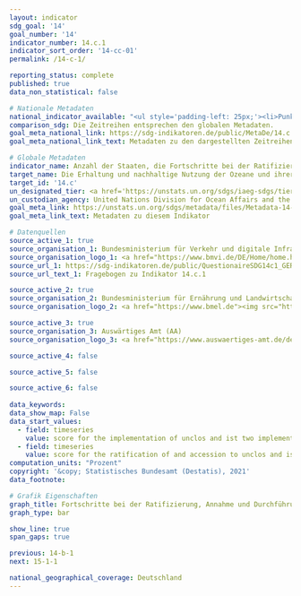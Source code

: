 ```yaml
---
layout: indicator    
sdg_goal: '14'    
goal_number: '14'    
indicator_number: 14.c.1    
indicator_sort_order: '14-cc-01'    
permalink: /14-c-1/    

reporting_status: complete    
published: true    
data_non_statistical: false    

# Nationale Metadaten    
national_indicator_available: "<ul style='padding-left: 25px;'><li>Punktzahl der Umsetzung des Seerechtsübereinkommens der Vereinten Nationen (SRÜ) und seiner zwei Zusatzübereinkommen</li> <li> Punktzahl für die Ratifikation und den Beitritt zu dem Seerechtsübereinkommens der Vereinten Nationen (SRÜ) und seiner zwei Zusatzübereinkommen</li></ul>"    
comparison_sdg: Die Zeitreihen entsprechen den globalen Metadaten.    
goal_meta_national_link: https://sdg-indikatoren.de/public/MetaDe/14.c.1.pdf    
goal_meta_national_link_text: Metadaten zu den dargestellten Zeitreihen    

# Globale Metadaten    
indicator_name: Anzahl der Staaten, die Fortschritte bei der Ratifizierung, Annahme und Durchführung von ozeanbezogenen Übereinkünften zur Umsetzung des Völkerrechts, wie es im Seerechtsübereinkommen der Vereinten Nationen niedergelegt ist, durch rechtliche, politische und institutionelle Rahmenwerke machen    
target_name: Die Erhaltung und nachhaltige Nutzung der Ozeane und ihrer Ressourcen verbessern und zu diesem Zweck das Völkerrecht umsetzen, wie es im Seerechtsübereinkommen der Vereinten Nationen niedergelegt ist, das den rechtlichen Rahmen für die Erhaltung und nachhaltige Nutzung der Ozeane und ihrer Ressourcen vorgibt, worauf in Ziffer 158 des Dokuments „Die Zukunft, die wir wollen“ hingewiesen wird    
target_id: '14.c'    
un_designated_tier: <a href='https://unstats.un.org/sdgs/iaeg-sdgs/tier-classification/' title='Klicken Sie hier um weitere Informationen zur UN-Tier-Klassifikation zu erhalten.'  target='_blank'>Tier II</a>    
un_custodian_agency: United Nations Division for Ocean Affairs and the Law of the Sea (UN-DOALOS), Office of Legal Affairs, United Nations Secretariat    
goal_meta_link: https://unstats.un.org/sdgs/metadata/files/Metadata-14-0c-01.pdf    
goal_meta_link_text: Metadaten zu diesem Indikator        

# Datenquellen
source_active_1: true
source_organisation_1: Bundesministerium für Verkehr und digitale Infrastruktur (BMVI)
source_organisation_logo_1: <a href="https://www.bmvi.de/DE/Home/home.html"><img src="https://g205sdgs.github.io/sdg-indicators/public/OrgImgDe/bmvi.png" alt="Logo bmvi" style="height:60px; width:148px"/></a>
source_url_1: https://sdg-indikatoren.de/public/QuestionaireSDG14c1_GER.pdf
source_url_text_1: Fragebogen zu Indikator 14.c.1

source_active_2: true
source_organisation_2: Bundesministerium für Ernährung und Landwirtschaft (BMEL)
source_organisation_logo_2: <a href="https://www.bmel.de"><img src="https://g205sdgs.github.io/sdg-indicators/public/OrgImgDe/bmel.png" alt="Logo bmel" style="height:60px; width:148px"/></a>

source_active_3: true
source_organisation_3: Auswärtiges Amt (AA)
source_organisation_logo_3: <a href="https://www.auswaertiges-amt.de/de/"><img src="https://g205sdgs.github.io/sdg-indicators/public/OrgImgDe/aa.png" alt="Logo aa" style="height:60px; width:148px"/></a>

source_active_4: false

source_active_5: false

source_active_6: false
    
data_keywords:     
data_show_map: False    
data_start_values: 
  - field: timeseries
    value: score for the implementation of unclos and ist two implementing agreements
  - field: timeseries
    value: score for the ratification of and accession to unclos and ist two implementing agreements    
computation_units: "Prozent"    
copyright: '&copy; Statistisches Bundesamt (Destatis), 2021'    
data_footnote:     

# Grafik Eigenschaften    
graph_title: Fortschritte bei der Ratifizierung, Annahme und Durchführung von ozeanbezogenen Übereinkünften    
graph_type: bar    

show_line: true
span_gaps: true    

previous: 14-b-1    
next: 15-1-1    

national_geographical_coverage: Deutschland    
---
```


<span></span>